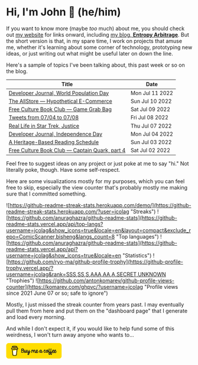 # Hi, I'm John 👋 (he/him)

If you want to know more (maybe *too* much) about me, you should check out [my website](https://john.colagioia.net/) for links onward, including [my blog, **Entropy Arbitrage**](https://john.colagioia.net/blog).  But the short version is that, in my spare time, I work on projects that amuse me, whether it's learning about some corner of technology, prototyping new ideas, or just writing out what might be useful later on down the line.

Here's a sample of topics I've been talking about, this past week or so on the blog.

|Title|Date|
|-----|-------|
|[Developer Journal, World Population Day](https://john.colagioia.net/blog/2022/07/11/population.html)|Mon Jul 11 2022|
|[The AllStore — Hypothetical E-Commerce](https://john.colagioia.net/blog/2022/07/10/prime.html)|Sun Jul 10 2022|
|[Free Culture Book Club — Game Grab Bag](https://john.colagioia.net/blog/2022/07/09/games.html)|Sat Jul 09 2022|
|[Tweets from 07/04 to 07/08](https://john.colagioia.net/blog/2022/07/08/week.html)|Fri Jul 08 2022|
|[Real Life in Star Trek, Justice](https://john.colagioia.net/blog/2022/07/07/justice.html)|Thu Jul 07 2022|
|[Developer Journal, Independence Day](https://john.colagioia.net/blog/2022/07/04/independence.html)|Mon Jul 04 2022|
|[A Heritage-Based Reading Schedule](https://john.colagioia.net/blog/2022/07/03/reading.html)|Sun Jul 03 2022|
|[Free Culture Book Club — Captain Quark, part 4](https://john.colagioia.net/blog/2022/07/02/quark4.html)|Sat Jul 02 2022|

Feel free to suggest ideas on any project or just poke at me to say "hi." Not literally poke, though. Have some self-respect.

Here are some visualizations mostly for my purposes, which you can feel free to skip, especially the view counter that's probably mostly me making sure that I committed something.

![https://github-readme-streak-stats.herokuapp.com/demo/](https://github-readme-streak-stats.herokuapp.com/?user=jcolag "Streaks")
![https://github.com/anuraghazra/github-readme-stats](https://github-readme-stats.vercel.app/api/top-langs?username=jcolag&show_icons=true&locale=en&layout=compact&exclude_repo=ComicScanner,bisheng&langs_count=8 "Top languages")
![https://github.com/anuraghazra/github-readme-stats](https://github-readme-stats.vercel.app/api?username=jcolag&show_icons=true&locale=en "Statistics")
![https://github.com/ryo-ma/github-profile-trophy](https://github-profile-trophy.vercel.app/?username=jcolag&rank=SSS,SS,S,AAA,AA,A,SECRET,UNKNOWN "Trophies")
![https://github.com/antonkomarev/github-profile-views-counter](https://komarev.com/ghpvc/?username=jcolag "Profile views since 2021 June 07 or so; safe to ignore")

Mostly, I just missed the streak counter from years past.  I may eventually pull them from here and put them on the "dashboard page" that I generate and load every morning.

And while I don't expect it, if you would like to help fund some of this weirdness, I won't turn away anyone who wants to...

[<img src="images/default-yellow.png" alt="Buy Me a Coffee" width="150px"/>](https://www.buymeacoffee.com/jcolag)
